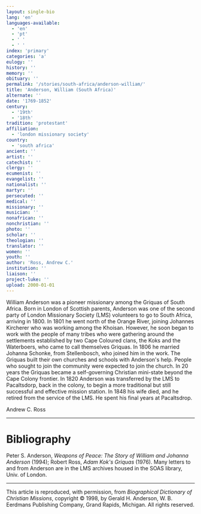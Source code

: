 ```yaml
---
layout: single-bio
lang: 'en'
languages-available:
  - 'en'
  - 'pt'
  - ' '
  - ' '
index: 'primary'
categories: 'a'
eulogy: ''
history: ''
memory: ''
obituary: ''
permalink: '/stories/south-africa/anderson-william/'
title: 'Anderson, William (South Africa)'
alternate: ''
date: '1769-1852'
century:
  - '19th'
  - '18th'
tradition: 'protestant'
affiliation:
  - 'london missionary society'
country:
  - 'south africa'
ancient: ''
artist: ''
catechist: ''
clergy: ''
ecumenist: ''
evangelist: ''
nationalist: ''
martyr: ''
persecuted: ''
medical: ''
missionary: ''
musician: ''
nonafrican: ''
nonchristian: ''
photo: ''
scholar: ''
theologian: ''
translator: ''
women: ''
youth: ''
author: 'Ross, Andrew C.'
institution: ''
liaison: ''
project-luke: ''
upload: 2000-01-01
---
```



William Anderson was a pioneer missionary among the Griquas of South Africa. Born in London of Scottish parents, Anderson was one of the second party of London Missionary Society (LMS) volunteers to go to South Africa, arriving in 1800. In 1801 he went north of the Orange River, joining Johannes Kircherer who was working among the Khoisan. However, he soon began to work with the people of many tribes who were gathering around the settlements established by two Cape Coloured clans, the Koks and the Waterboers, who came to call themselves Griquas. In 1806 he married Johanna Schonke, from Stellenbosch, who joined him in the work. The Griquas built their own churches and schools with Anderson's help. People who sought to join the community were expected to join the church. In 20 years the Griquas became a self-governing Christian mini-state beyond the Cape Colony frontier. In 1820 Anderson was transferred by the LMS to Pacaltsdorp, back in the colony, to begin a more traditional but still successful and effective mission station. In 1848 his wife died, and he retired from the service of the LMS. He spent his final years at Pacaltsdrop.

Andrew C. Ross

---

# Bibliography

Peter S. Anderson, *Weapons of Peace: The Story of William and Johanna Anderson* (1994); Robert Ross, *Adam Kok's Griquas* (1976). Many letters to and from Anderson are in the LMS archives housed in the SOAS library, Univ. of London.

---

This article is reproduced, with permission, from *Biographical Dictionary of Christian Missions*, copyright © 1998, by Gerald H. Anderson, W. B. Eerdmans Publishing Company, Grand Rapids, Michigan. All rights reserved.
